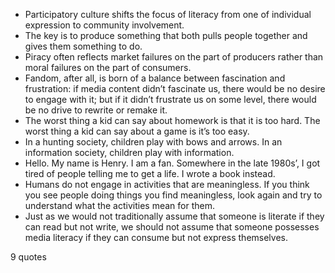  - Participatory culture shifts the focus of literacy from one of individual expression to community involvement.
 - The key is to produce something that both pulls people together and gives them something to do.
 - Piracy often reflects market failures on the part of producers rather than moral failures on the part of consumers.
 - Fandom, after all, is born of a balance between fascination and frustration: if media content didn’t fascinate us, there would be no desire to engage with it; but if it didn’t frustrate us on some level, there would be no drive to rewrite or remake it.
 - The worst thing a kid can say about homework is that it is too hard. The worst thing a kid can say about a game is it’s too easy.
 - In a hunting society, children play with bows and arrows. In an information society, children play with information.
 - Hello. My name is Henry. I am a fan. Somewhere in the late 1980s’, I got tired of people telling me to get a life. I wrote a book instead.
 - Humans do not engage in activities that are meaningless. If you think you see people doing things you find meaningless, look again and try to understand what the activities mean for them.
 - Just as we would not traditionally assume that someone is literate if they can read but not write, we should not assume that someone possesses media literacy if they can consume but not express themselves.

9 quotes